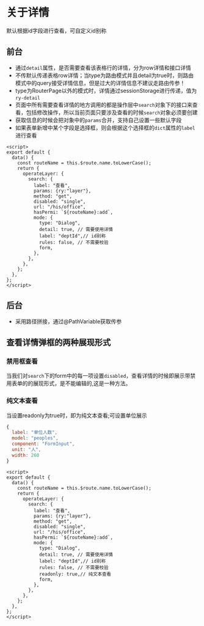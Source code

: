 # 关于详情

默认根据id字段进行查看，可自定义id别称

## 前台

- 通过`detail`属性，是否需要查看该表格行的详情，分为row详情和接口详情
- 不传默认传递表格row详情；当type为路由模式并且detail为true时，则路由模式中的query接受详情信息，但是过大的详情信息不建议走路由传参！
- type为RouterPage以外的模式时，详情通过sessionStorage进行传递，值为 `ry-detail`
- 页面中所有需要查看详情的地方调用的都是操作层中`search`对象下的接口来查看，包括修改操作，所以当前页面只要涉及查看的时候`search`对象必须要创建
- 获取信息的时候会把对象中的`params`合并，支持自己设置一些默认字段
- 如果表单新增中某个字段是选择框，则会根据这个选择框的`dict`属性的`label`进行查看

```vue
<script>
export default {
  data() {
    const routeName = this.$route.name.toLowerCase();
    return {
      operateLayer: {
        search: {
          label: "查看",
          params: {ry:"layer"},
          method: "get",
          disabled: "single",
          url: "/his/office",
          hasPermi: `${routeName}:add`,
          mode: {
            type: "Dialog",
            detail: true, // 需要使用详情
            label: "deptId",// id别称
            rules: false, // 不需要校验
            form,
          },
        },
      },
    };
  },
};
</script>
```

## 后台
- 采用路径拼接，通过@PathVariable获取传参

## 查看详情弹框的两种展现形式

### 禁用框查看

当我们对`search`下的form中的每一项设置`disabled`，查看详情的时候即展示带禁用表单的的展现形式，是不能编辑的,这是一种方法。

### 纯文本查看

当设置readonly为true时，即为纯文本查看;可设置单位展示

```js
{
  label: "单位人数",
  model: "peoples",
  component: "FormInput",
  unit: "人",
  width: 260
}
```

```vue
<script>
export default {
  data() {
    const routeName = this.$route.name.toLowerCase();
    return {
      operateLayer: {
        search: {
          label: "查看",
          params: {ry:"layer"},
          method: "get",
          disabled: "single",
          url: "/his/office",
          hasPermi: `${routeName}:add`,
          mode: {
            type: "Dialog",
            detail: true, // 需要使用详情
            label: "deptId",// id别称
            rules: false, // 不需要校验
            readonly: true,// 纯文本查看
            form,
          },
        },
      },
    };
  },
};
</script>
```